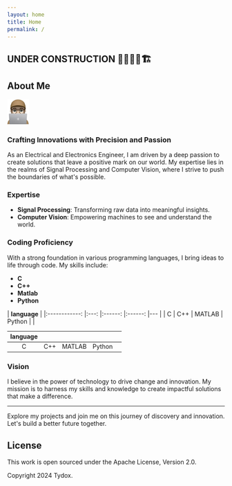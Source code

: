 ```yaml
---
layout: home
title: Home
permalink: /
---
```


## UNDER CONSTRUCTION 🚧👷🏻‍♂️🏗️


## About Me
<img src="/assets/web-selfie.png" alt="drawing" width="50"/>


### Crafting Innovations with Precision and Passion

As an Electrical and Electronics Engineer, I am driven by a deep passion to create solutions that leave a positive mark on our world. My expertise lies in the realms of Signal Processing and Computer Vision, where I strive to push the boundaries of what's possible.

### Expertise

- **Signal Processing**: Transforming raw data into meaningful insights.
- **Computer Vision**: Empowering machines to see and understand the world.

### Coding Proficiency

With a strong foundation in various programming languages, I bring ideas to life through code. My skills include:

- **C**
- **C++**
- **Matlab**
- **Python**

| **language** 	  	|
|:------------:	|:---:	|:------:	|:------:	|---	|
|       C      	| C++ 	| MATLAB 	| Python 	|   	|

| **language** 	|     	|        	|        	|   	|
|:------------:	|:---:	|:------:	|:------:	|---	|
|       C      	| C++ 	| MATLAB 	| Python 	|   	|
### Vision

I believe in the power of technology to drive change and innovation. My mission is to harness my skills and knowledge to create impactful solutions that make a difference.

---

Explore my projects and join me on this journey of discovery and innovation. Let's build a better future together.









## License

This work is open sourced under the Apache License, Version 2.0.

Copyright 2024 Tydox.

